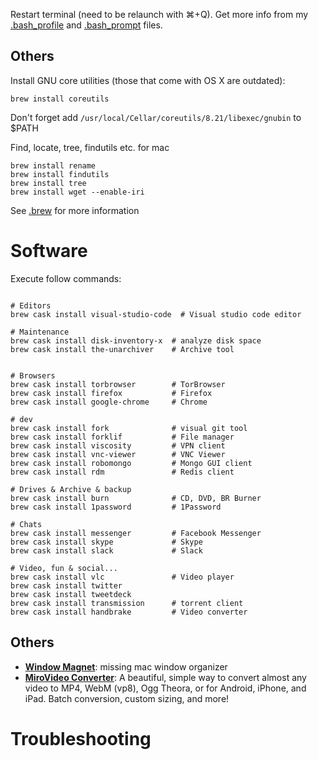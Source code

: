 


Restart terminal (need to be relaunch with ⌘+Q).
Get more info from my [.bash_profile](https://github.com/OzzyCzech/dotfiles/blob/master/.bash_profile) and [.bash_prompt](https://github.com/OzzyCzech/dotfiles/blob/master/.bash_prompt) files.

## Others

Install GNU core utilities (those that come with OS X are outdated):

```
brew install coreutils
```

Don't forget add `/usr/local/Cellar/coreutils/8.21/libexec/gnubin` to $PATH

Find, locate, tree, findutils etc. for mac

```
brew install rename
brew install findutils
brew install tree
brew install wget --enable-iri
```

See [.brew](https://github.com/OzzyCzech/dotfiles/tree/master/extras/brew) for more information

# Software

Execute follow commands:

```

# Editors
brew cask install visual-studio-code  # Visual studio code editor

# Maintenance
brew cask install disk-inventory-x  # analyze disk space
brew cask install the-unarchiver    # Archive tool


# Browsers
brew cask install torbrowser        # TorBrowser
brew cask install firefox           # Firefox
brew cask install google-chrome     # Chrome

# dev
brew cask install fork              # visual git tool
brew cask install forklif           # File manager 
brew cask install viscosity         # VPN client
brew cask install vnc-viewer        # VNC Viewer
brew cask install robomongo         # Mongo GUI client
brew cask install rdm               # Redis client

# Drives & Archive & backup
brew cask install burn              # CD, DVD, BR Burner
brew cask install 1password         # 1Password

# Chats
brew cask install messenger         # Facebook Messenger
brew cask install skype             # Skype
brew cask install slack             # Slack

# Video, fun & social...
brew cask install vlc               # Video player
brew cask install twitter
brew cask install tweetdeck
brew cask install transmission      # torrent client
brew cask install handbrake         # Video converter
```

## Others

- **[Window Magnet](https://itunes.apple.com/cz/app/window-magnet/id441258766?mt=12)**: missing mac window organizer
- **[MiroVideo Converter](http://www.mirovideoconverter.com/)**: A beautiful, simple way to convert almost any video to MP4, WebM (vp8), Ogg Theora, or for Android, iPhone, and iPad. Batch conversion, custom sizing, and more!

# Troubleshooting
